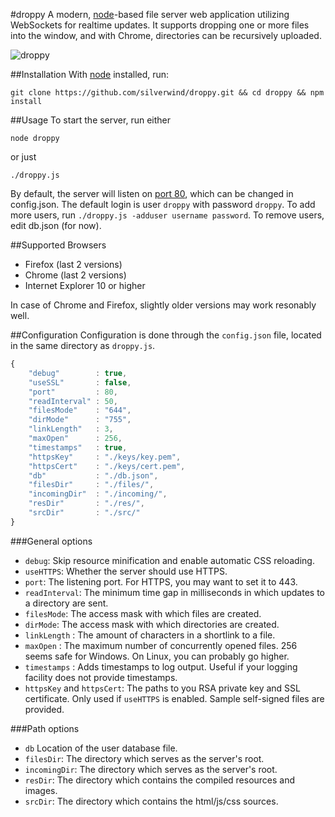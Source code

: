 #droppy
A modern, [node](http://nodejs.org/)-based file server web application utilizing WebSockets for realtime updates. It supports dropping one or more files into the window, and with Chrome, directories can be recursively uploaded.

![droppy](http://i.imgur.com/VZlJ1UY.png)

##Installation
With [node](http://nodejs.org/) installed, run:
````
git clone https://github.com/silverwind/droppy.git && cd droppy && npm install
````
##Usage
To start the server, run either
````
node droppy
````
or just
````
./droppy.js
````
By default, the server will listen on [port 80](http://localhost/), which can be changed in config.json. The default login is user `droppy` with password `droppy`. To add more users, run `./droppy.js -adduser username password`. To remove users, edit db.json (for now).

##Supported Browsers
- Firefox (last 2 versions)
- Chrome (last 2 versions)
- Internet Explorer 10 or higher

In case of Chrome and Firefox, slightly older versions may work resonably well.

##Configuration
Configuration is done through the `config.json` file, located in the same directory as `droppy.js`.
````javascript
{
    "debug"        : true,
    "useSSL"       : false,
    "port"         : 80,
    "readInterval" : 50,
    "filesMode"    : "644",
    "dirMode"      : "755",
    "linkLength"   : 3,
    "maxOpen"      : 256,
    "timestamps"   : true,
    "httpsKey"     : "./keys/key.pem",
    "httpsCert"    : "./keys/cert.pem",
    "db"           : "./db.json",
    "filesDir"     : "./files/",
    "incomingDir"  : "./incoming/",
    "resDir"       : "./res/",
    "srcDir"       : "./src/"
}
````

###General options
- `debug`: Skip resource minification and enable automatic CSS reloading.
- `useHTTPS`: Whether the server should use HTTPS.
- `port`: The listening port. For HTTPS, you may want to set it to 443.
- `readInterval`: The minimum time gap in milliseconds in which updates to a directory are sent.
- `filesMode`: The access mask with which files are created.
- `dirMode`: The access mask with which directories are created.
- `linkLength` : The amount of characters in a shortlink to a file.
- `maxOpen` : The maximum number of concurrently opened files. 256 seems safe for Windows. On Linux, you can probably go higher.
- `timestamps` : Adds timestamps to log output. Useful if your logging facility does not provide timestamps.
- `httpsKey` and `httpsCert`: The paths to you RSA private key and SSL certificate. Only used if `useHTTPS` is enabled. Sample self-signed files are provided.

###Path options
- `db` Location of the user database file.
- `filesDir`: The directory which serves as the server's root.
- `incomingDir`: The directory which serves as the server's root.
- `resDir`: The directory which contains the compiled resources and images.
- `srcDir`: The directory which contains the html/js/css sources.
